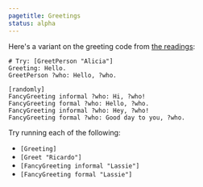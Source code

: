 ```yaml
---
pagetitle: Greetings
status: alpha
---
```

Here's a variant on the greeting code from [the readings](parameterized_grammars):
```Step
# Try: [GreetPerson "Alicia"]
Greeting: Hello.
GreetPerson ?who: Hello, ?who.

[randomly]
FancyGreeting informal ?who: Hi, ?who!
FancyGreeting formal ?who: Hello, ?who.
FancyGreeting informal ?who: Hey, ?who!
FancyGreeting formal ?who: Good day to you, ?who.
```
Try running each of the following:
* `[Greeting]`
* `[Greet "Ricardo"]`
* `[FancyGreeting informal "Lassie"]`
* `[FancyGreeting formal "Lassie"]`

